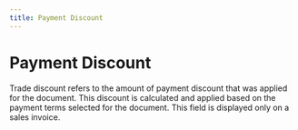 ```yaml
---
title: Payment Discount
---
```


# Payment Discount


Trade discount refers to the amount of payment discount that was applied for the document. This discount is calculated and applied based on the payment terms selected for the document. This field is displayed only on a sales invoice.
